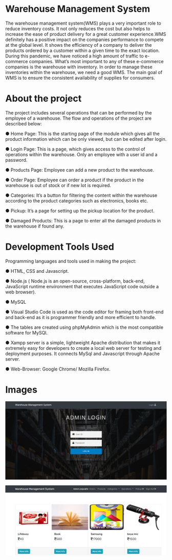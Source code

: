 # Warehouse Management System

The warehouse management system(WMS) plays a very important role to reduce inventory costs. It not only reduces the cost but also helps to increase the ease of product delivery for a great customer experience.WMS definitely has a positive impact on the companies performance to compete at the global level. It shows the efficiency of a company to deliver the products ordered by a customer within a given time to the exact location. During this pandemic, we have noticed a high amount of traffic to e-commerce companies. What’s most important to any of these e-commerce companies is the warehouse with inventory. In order to manage these inventories within the warehouse, we need a good WMS. The main goal of WMS is to ensure the consistent availability of supplies for consumers.

# About the project

The project includes several operations that can be performed by the employee of a warehouse. The flow and operations of the project are described below:

● Home Page: This is the starting page of the module which gives all the product information which can be only viewed, but can be edited after login.                             

● Login Page: This is a page, which gives access to the control of operations within the warehouse. Only an employee with a user id and a password.

● Products Page: Employee can add a new product to the warehouse.

● Order Page: Employee can order a product if the product in the warehouse is out of stock or if new lot is required.

● Categories: It’s a button for filtering the content within the warehouse according to the product categories such as electronics, books etc.

● Pickup: It’s a page for setting up the pickup location for the product.

● Damaged Products: This is a page to enter all the damaged products in the warehouse if found any.

# Development Tools Used

Programming languages and tools used in making the project:

● HTML, CSS and Javascript.

● Node.js ( Node.js is an open-source, cross-platform, back-end, JavaScript runtime environment that executes JavaScript code outside a web browser).

● MySQL

● Visual Studio Code is used as the code editor for framing both front-end and back-end as it is programmer friendly and more efficient to handle.

● The tables are created using phpMyAdmin which is the most compatible software for MySQl.

● Xampp server is a simple, lightweight Apache distribution that makes it extremely easy for developers to create a local web server for testing and deployment purposes. It connects MySql and Javascript through Apache server.

● Web-Browser: Google Chrome/ Mozilla Firefox.

# Images

![](ProjectImages/adminlogin.PNG)

![](ProjectImages/loggedinpage.PNG)
